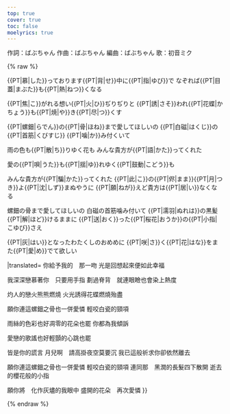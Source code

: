 ```yaml
---
top: true
cover: true
toc: false
moelyrics: true
---
```

作詞：ばぶちゃん
作曲：ばぶちゃん
編曲：ばぶちゃん
歌：初音ミク

{% raw %}
<lyrics hidden>
{{Photrans2/button}}
{{LyricsKai
|lstyle=text-align:gradient;color:#ff1e00;font-size:x-8em;text-shadow:-1.2px -1.2px 0 #b2f1d8; letter-spacing:0.05em; white-space:nowrap;|rstyle=text-align:gradient;color:#ff1e00;font-size:x-8em;text-shadow:-1.2px -1.2px 0 #b2f1d8; letter-spacing:0.05em; white-space:nowrap;|reserveWidth=10px
|original=
{{PT|一|ひと}}つあなたがくれた　くちづけを
思い出して{{PT|倖|しあわ}}せだった

{{PT|慕|した}}っております{{PT|背|せ}}中に{{PT|指|ゆび}}で
なぞれば{{PT|目蓋|まぶた}}も{{PT|熱|ねつ}}くなる

{{PT|焦|こ}}がれる想い{{PT|火|ひ}}ぢりぢりと
{{PT|誘|さそ}}われ{{PT|花蝶|かちょう}}も{{PT|焼|や}}き{{PT|尽|つ}}くす

{{PT|螺鈿|らでん}}の{{PT|骨|ほね}}まで愛してほしいの 
{{PT|白磁|はくじ}}の{{PT|首筋|くびすじ}} {{PT|噛|か}}み付くいて

雨の色も{{PT|散|ち}}りゆく花も
みんな貴方が{{PT|語|かた}}ってくれた

愛の{{PT|唄|うた}}も{{PT|揺|ゆ}}れゆく{{PT|鼓動|こどう}}も

みんな貴方が{{PT|騙|かた}}ってくれた 
{{PT|此|こ}}の{{PT|侭|まま}}{{PT|月|つき}}よ{{PT|沈|しず}}まぬやうに 
{{PT|願|ねが}}えど貴方は{{PT|居|い}}なくなる

螺鈿の骨まで愛してほしいの
白磁の首筋噛み付いて 
{{PT|濡羽|ぬれは}}の黒髪{{PT|解|ほど}}けるままに 
{{PT|送|おく}}った{{PT|桜花|おうか}}の{{PT|小指|こゆび}}さえ

{{PT|灰|はい}}となったわたくしのおめめに
{{PT|咲|さ}}く{{PT|花|はな}}をまた{{PT|愛|め}}でて欲しい

|translated=
你給予我的　那一吻
光是回想起來便如此幸福

我深深戀慕著你　只要用手指
劃過脊背　就連眼瞼也會染上熱度

灼人的戀火熊熊燃燒
火光誘得花蝶燃燒殆盡

願你連這螺鈿之骨也一併愛憐
輕咬白瓷的頸項

雨絲的色彩也好凋零的花朵也罷
你都為我傾訴

愛戀的歌謠也好輕顫的心跳也罷

皆是你的謊言
月兒啊　請高掛夜空莫要沉
我已這般祈求你卻依然離去

願你連這螺鈿之骨也一併愛憐
輕咬白瓷的頸項
連同那　黑潤的長髮四下散開
逝去的櫻花般的小指

願你將　化作灰燼的我眼中
盛開的花朵　再次愛憐
}}


</lyrics>
<!-- <script src="https://sucicada.github.io/Moegirl-Lyric-Template-Parser/moelyrics.js"></script> -->
{% endraw  %}
